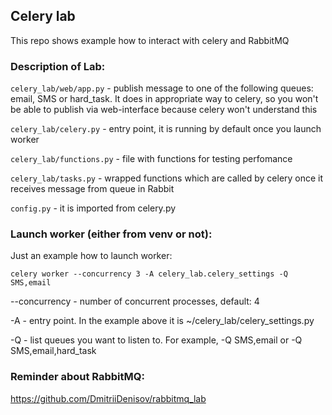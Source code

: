 ## Celery lab
This repo shows example how to interact with celery and RabbitMQ

### Description of Lab:
`celery_lab/web/app.py` - publish message to one of the following queues: email, SMS or hard_task. It does in appropriate way to celery, so you won't be able to publish via web-interface because celery won't understand this

`celery_lab/celery.py` - entry point, it is running by default once you launch worker

`celery_lab/functions.py` - file with functions for testing perfomance

`celery_lab/tasks.py` - wrapped functions which are called by celery once it receives message from queue in Rabbit

`config.py` - it is imported from celery.py

### Launch worker (either from venv or not):
Just an example how to launch worker:

```celery worker --concurrency 3 -A celery_lab.celery_settings -Q SMS,email```

--concurrency - number of concurrent processes, default: 4

-A - entry point. In the example above it is ~/celery_lab/celery_settings.py

-Q - list queues you want to listen to. For example, -Q SMS,email or -Q SMS,email,hard_task

### Reminder about RabbitMQ:
https://github.com/DmitriiDenisov/rabbitmq_lab


